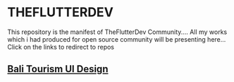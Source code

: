 # THEFLUTTERDEV
This repository is the manifest of TheFlutterDev Community.... All my works which i had produced for open source community will be presenting here... Click on the links to redirect to repos

<a href='https://github.com/theflutterdev/bali-tourism-mobile-ui-challange'><h2>Bali Tourism UI Design</h2></a>
